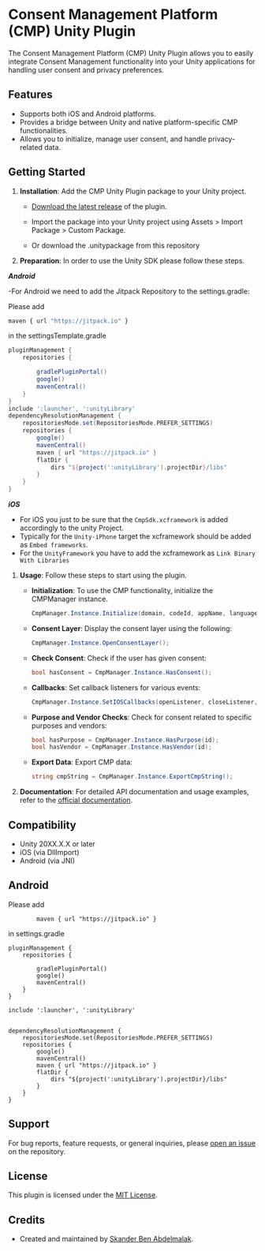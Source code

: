 # Consent Management Platform (CMP) Unity Plugin

The Consent Management Platform (CMP) Unity Plugin allows you to easily integrate Consent Management functionality into your Unity applications for handling user consent and privacy preferences.

## Features

- Supports both iOS and Android platforms.
- Provides a bridge between Unity and native platform-specific CMP functionalities.
- Allows you to initialize, manage user consent, and handle privacy-related data.

## Getting Started

1. **Installation**: Add the CMP Unity Plugin package to your Unity project.

    - [Download the latest release](https://assetstore.unity.com/packages/tools/utilities/cmpsdk-263894) of the plugin.
    - Import the package into your Unity project using Assets > Import Package > Custom Package.

    - Or download the .unitypackage from this repository

2. **Preparation**: In order to use the Unity SDK please follow these steps.

  ***Android***

  -For Android we need to add the Jitpack Repository to the settings.gradle:

Please add

```javascript
maven { url "https://jitpack.io" }
```

in the settingsTemplate.gradle

```gradle
pluginManagement {
    repositories {

        gradlePluginPortal()
        google()
        mavenCentral()
    }
}
include ':launcher', ':unityLibrary'
dependencyResolutionManagement {
    repositoriesMode.set(RepositoriesMode.PREFER_SETTINGS)
    repositories {
        google()
        mavenCentral()
        maven { url "https://jitpack.io" }
        flatDir {
            dirs "${project(':unityLibrary').projectDir}/libs"
        }
    }
}
```

***iOS***

- For iOS you just to be sure that the `CmpSdk.xcframework` is added accordingly to the unity Project.
- Typically for the `Unity-iPhone` target the xcframework should be added as `Embed frameworks`.
- For the `UnityFramework` you have to add the xcframework as `Link Binary With Libraries`

1. **Usage**: Follow these steps to start using the plugin.

    - **Initialization**: To use the CMP functionality, initialize the CMPManager instance.

      ```csharp
      CmpManager.Instance.Initialize(domain, codeId, appName, language);
      ```

    - **Consent Layer**: Display the consent layer using the following:

      ```csharp
      CmpManager.Instance.OpenConsentLayer();
      ```

    - **Check Consent**: Check if the user has given consent:

      ```csharp
      bool hasConsent = CmpManager.Instance.HasConsent();
      ```

    - **Callbacks**: Set callback listeners for various events:

      ```csharp
      CmpManager.Instance.SetIOSCallbacks(openListener, closeListener, cmpNotOpenedCallback, onErrorCallback, onCmpButtonClickedCallback);
      ```

    - **Purpose and Vendor Checks**: Check for consent related to specific purposes and vendors:

      ```csharp
      bool hasPurpose = CmpManager.Instance.HasPurpose(id);
      bool hasVendor = CmpManager.Instance.HasVendor(id);
      ```

    - **Export Data**: Export CMP data:

      ```csharp
      string cmpString = CmpManager.Instance.ExportCmpString();
      ```

2. **Documentation**: For detailed API documentation and usage examples, refer to the [official documentation](https://help.consentmanager.net).

## Compatibility

- Unity 20XX.X.X or later
- iOS (via DllImport)
- Android (via JNI)


## Android

Please add

```
        maven { url "https://jitpack.io" }
```

in settings.gradle

```
pluginManagement {
    repositories {

        gradlePluginPortal()
        google()
        mavenCentral()
    }
}

include ':launcher', ':unityLibrary'


dependencyResolutionManagement {
    repositoriesMode.set(RepositoriesMode.PREFER_SETTINGS)
    repositories {
        google()
        mavenCentral()
        maven { url "https://jitpack.io" }
        flatDir {
            dirs "${project(':unityLibrary').projectDir}/libs"
        }
    }
}

```

## Support

For bug reports, feature requests, or general inquiries, please [open an issue](https://support.iubenda.com/support/homer) on the repository.

## License

This plugin is licensed under the [MIT License](LICENSE).

## Credits

- Created and maintained by [Skander Ben Abdelmalak](skander@bentech.app).
